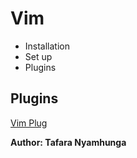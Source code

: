 # Vim

- Installation
- Set up
- Plugins

## Plugins

[Vim Plug](https://github.com/junegunn/vim-plug?tab=readme-ov-file)

**Author: Tafara Nyamhunga**
